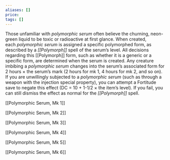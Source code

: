 ```yaml
---
aliases: []
price: 
tags: []
---
```


Those unfamiliar with _polymorphic serum_ often believe the churning, neon-green liquid to be toxic or radioactive at first glance. When created, each _polymorphic serum_ is assigned a specific polymorphed form, as described by a _[[Polymorph]]_ spell of the serum’s level. All decisions regarding this [[Polymorph]] form, such as whether it is a generic or a specific form, are determined when the serum is created. Any creature imbibing a _polymorphic serum_ changes into the serum’s associated form for 2 hours × the serum’s mark (2 hours for mk 1, 4 hours for mk 2, and so on). If you are unwillingly subjected to a _polymorphic serum_ (such as through a weapon with the injection special property), you can attempt a Fortitude save to negate this effect (DC = 10 + 1-1/2 × the item’s level). If you fail, you can still dismiss the effect as normal for the _[[Polymorph]]_ spell.

[[Polymorphic Serum, Mk 1]]

[[Polymorphic Serum, Mk 2]]

[[Polymorphic Serum, Mk 3]]

[[Polymorphic Serum, Mk 4]]

[[Polymorphic Serum, Mk 5]]

[[Polymorphic Serum, Mk 6]]
